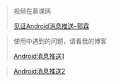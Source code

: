 >视频在慕课网
>
>[见证Android消息推送-郭霖](http://www.imooc.com/learn/223)

>使用中遇到的问题，请看我的博客
>
>[Android消息推送1](http://blog.csdn.net/yin13753884368/article/details/70212475)

>[Android消息推送2](http://blog.csdn.net/yin13753884368/article/details/70212495)